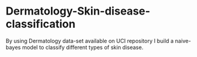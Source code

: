 # Dermatology-Skin-disease-classification

By using Dermatology data-set available on UCI repository I build a naive-bayes model to classify different types of skin disease.
